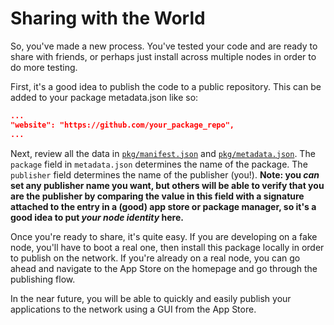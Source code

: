 # Sharing with the World

So, you've made a new process.
You've tested your code and are ready to share with friends, or perhaps just install across multiple nodes in order to do more testing.

First, it's a good idea to publish the code to a public repository.
This can be added to your package metadata.json like so:
```json
...
"website": "https://github.com/your_package_repo",
...
```

Next, review all the data in [`pkg/manifest.json`](./chapter_1.md#pkgmanifestjson) and [`pkg/metadata.json`](./chapter_1.md#pkgmetadatajson).
The `package` field in `metadata.json` determines the name of the package.
The `publisher` field determines the name of the publisher (you!).
**Note: you *can* set any publisher name you want, but others will be able to verify that you are the publisher by comparing the value in this field with a signature attached to the entry in a (good) app store or package manager, so it's a good idea to put *your node identity* here.**

Once you're ready to share, it's quite easy.
If you are developing on a fake node, you'll have to boot a real one, then install this package locally in order to publish on the network.
If you're already on a real node, you can go ahead and navigate to the App Store on the homepage and go through the publishing flow.

In the near future, you will be able to quickly and easily publish your applications to the network using a GUI from the App Store.
